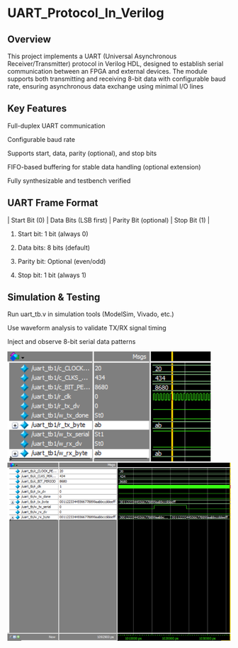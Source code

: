 # UART_Protocol_In_Verilog

## Overview
This project implements a UART (Universal Asynchronous Receiver/Transmitter) protocol in Verilog HDL, designed to establish serial communication between an FPGA and external devices. 
The module supports both transmitting and receiving 8-bit data with configurable baud rate, ensuring asynchronous data exchange using minimal I/O lines

## Key Features

Full-duplex UART communication

Configurable baud rate

Supports start, data, parity (optional), and stop bits

FIFO-based buffering for stable data handling (optional extension)

Fully synthesizable and testbench verified


## UART Frame Format

| Start Bit (0) | Data Bits (LSB first) | Parity Bit (optional) | Stop Bit (1) |

1. Start bit: 1 bit (always 0)

2. Data bits: 8 bits (default)

3. Parity bit: Optional (even/odd)

4. Stop bit: 1 bit (always 1)


## Simulation & Testing

Run uart_tb.v in simulation tools (ModelSim, Vivado, etc.)

Use waveform analysis to validate TX/RX signal timing

Inject and observe 8-bit serial data patterns

![8_bit](./output_8bit.png)
![128_bit](./output_tb_128.png)
